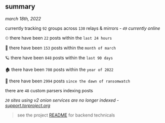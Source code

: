 
## summary
_march 18th, 2022_

currently tracking `92` groups across `130` relays & mirrors - _`49` currently online_

⏲ there have been `22` posts within the `last 24 hours`

🦈 there have been `153` posts within the `month of march`

🪐 there have been `848` posts within the `last 90 days`

🏚 there have been `708` posts within the `year of 2022`

🦕 there have been `2994` posts `since the dawn of ransomwatch`

there are `48` custom parsers indexing posts

_`20` sites using v2 onion services are no longer indexed - [support.torproject.org](https://support.torproject.org/onionservices/v2-deprecation/)_

> see the project [README](https://github.com/thetanz/ransomwatch#ransomwatch--) for backend technicals
